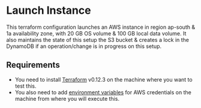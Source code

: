 # Launch Instance

This terraform configuration launches an AWS instance in region ap-south & 1a availability zone, with 20 GB OS volume & 100 GB local data volume.
It also maintains the state of this setup the S3 bucket & creates a lock in the DynamoDB if an operation/change is in progress on this setup.

## Requirements

 - You need to install [Terraform](https://learn.hashicorp.com/terraform/getting-started/install.html#installing-terraform) v0.12.3 on the machine where you want to test this.
 - You also need to add [environment variables](https://www.terraform.io/docs/providers/aws/index.html#environment-variables) for AWS credentials on the machine from where you will execute this.
